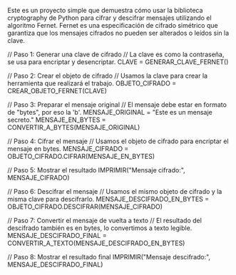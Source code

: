 Este es un proyecto simple que demuestra cómo usar la biblioteca cryptography de Python para cifrar y descifrar mensajes utilizando el algoritmo Fernet. Fernet es una especificación de cifrado simétrico que garantiza que los mensajes cifrados no pueden ser alterados o leídos sin la clave.


  // Paso 1: Generar una clave de cifrado
  // La clave es como la contraseña, se usa para encriptar y desencriptar.
  CLAVE = GENERAR_CLAVE_FERNET()
  
  // Paso 2: Crear el objeto de cifrado
  // Usamos la clave para crear la herramienta que realizará el trabajo.
  OBJETO_CIFRADO = CREAR_OBJETO_FERNET(CLAVE)
  
  // Paso 3: Preparar el mensaje original
  // El mensaje debe estar en formato de "bytes", por eso la 'b'.
  MENSAJE_ORIGINAL = "Este es un mensaje secreto."
  MENSAJE_EN_BYTES = CONVERTIR_A_BYTES(MENSAJE_ORIGINAL)
  
  // Paso 4: Cifrar el mensaje
  // Usamos el objeto de cifrado para encriptar el mensaje en bytes.
  MENSAJE_CIFRADO = OBJETO_CIFRADO.CIFRAR(MENSAJE_EN_BYTES)
  
  // Paso 5: Mostrar el resultado
  IMPRIMIR("Mensaje cifrado:", MENSAJE_CIFRADO)
  
  // Paso 6: Descifrar el mensaje
  // Usamos el mismo objeto de cifrado y la misma clave para descifrarlo.
  MENSAJE_DESCIFRADO_EN_BYTES = OBJETO_CIFRADO.DESCIFRAR(MENSAJE_CIFRADO)
  
  // Paso 7: Convertir el mensaje de vuelta a texto
  // El resultado del descifrado también es en bytes, lo convertimos a texto legible.
  MENSAJE_DESCIFRADO_FINAL = CONVERTIR_A_TEXTO(MENSAJE_DESCIFRADO_EN_BYTES)
  
  // Paso 8: Mostrar el resultado final
  IMPRIMIR("Mensaje descifrado:", MENSAJE_DESCIFRADO_FINAL)
